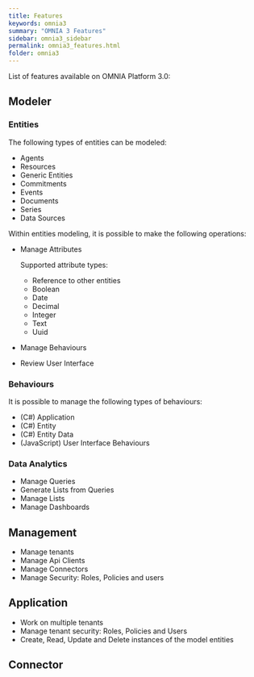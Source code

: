 ```yaml
---
title: Features
keywords: omnia3
summary: "OMNIA 3 Features"
sidebar: omnia3_sidebar
permalink: omnia3_features.html
folder: omnia3
---
```


List of features available on OMNIA Platform 3.0:

## Modeler

### Entities

The following types of entities can be modeled:

- Agents
- Resources
- Generic Entities
- Commitments
- Events
- Documents
- Series
- Data Sources
    
Within entities modeling, it is possible to make the following operations:

- Manage Attributes

    Supported attribute types:
    
    - Reference to other entities
    - Boolean
    - Date
    - Decimal
    - Integer
    - Text
    - Uuid

- Manage Behaviours
- Review User Interface

### Behaviours

It is possible to manage the following types of behaviours:

- (C#) Application
- (C#) Entity
- (C#) Entity Data
- (JavaScript) User Interface Behaviours

### Data Analytics

- Manage Queries
- Generate Lists from Queries
- Manage Lists
- Manage Dashboards

## Management

- Manage tenants
- Manage Api Clients
- Manage Connectors
- Manage Security: Roles, Policies and users

## Application

- Work on multiple tenants
- Manage tenant security: Roles, Policies and Users
- Create, Read, Update and Delete instances of the model entities

## Connector






